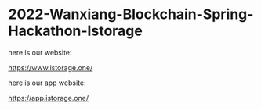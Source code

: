 # 2022-Wanxiang-Blockchain-Spring-Hackathon-Istorage

here is our website:

https://www.istorage.one/

here is our app website:

https://app.istorage.one/
